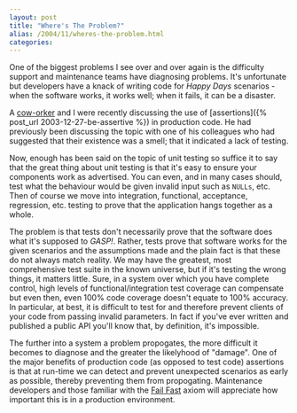 ```yaml
---
layout: post
title: "Where's The Problem?"
alias: /2004/11/wheres-the-problem.html
categories:
---
```

One of the biggest problems I see over and over again is the difficulty support and maintenance teams have diagnosing problems. It's unfortunate but developers have a knack of writing code for _Happy Days_ scenarios - when the software works, it works well; when it fails, it can be a disaster.

A [cow-orker](http://c2.com/cgi/wiki?CowOrker) and I were recently discussing the use of [assertions]({% post_url 2003-12-27-be-assertive %}) in production code. He had previously been discussing the topic with one of his colleagues who had suggested that their existence was a smell; that it indicated a lack of testing.

Now, enough has been said on the topic of unit testing so suffice it to say that the great thing about unit testing is that it's easy to ensure your components work as advertised. You can even, and in many cases should, test what the behaviour would be given invalid input such as `NULLs`, etc. Then of course we move into integration, functional, acceptance, regression, etc. testing to prove that the application hangs together as a whole.

The problem is that tests don't necessarily prove that the software does what it's supposed to *GASP!*. Rather, tests prove that software works for the given scenarios and the assumptions made and the plain fact is that these do not always match reality. We may have the greatest, most comprehensive test suite in the known universe, but if it's testing the wrong things, it matters little. Sure, in a system over which you have complete control, high levels of functional/integration test coverage can compensate but even then, even 100% code coverage doesn't equate to 100% accuracy. In particular, at best, it is difficult to test for and therefore prevent clients of your code from passing invalid parameters. In fact if you've ever written and published a public API you'll know that, by definition, it's impossible.

The further into a system a problem propogates, the more difficult it becomes to diagnose and the greater the likelyhood of "damage". One of the major benefits of production code (as opposed to test code) assertions is that at run-time we can detect and prevent unexpected scenarios as early as possible, thereby preventing them from propogating. Maintenance developers and those familiar with the [Fail Fast](http://c2.com/cgi/wiki?FailFast) axiom will appreciate how important this is in a production environment.
